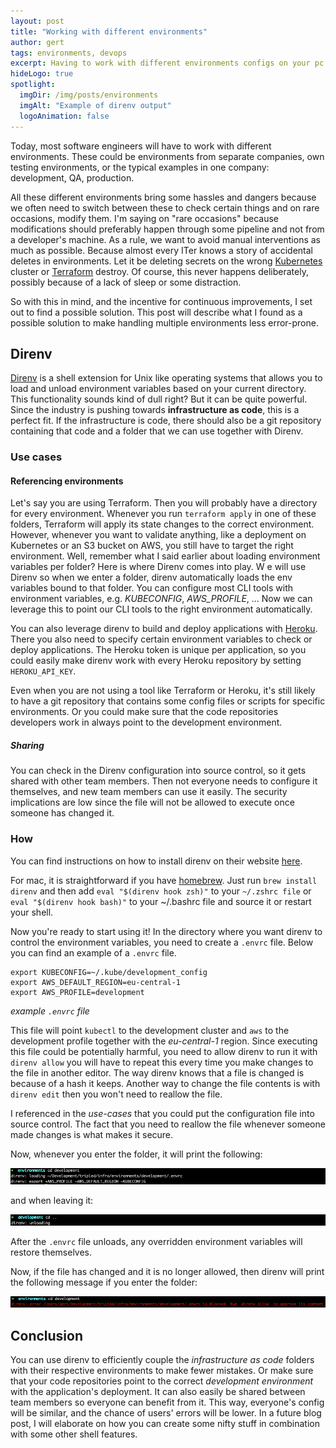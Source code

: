 ```yaml
---
layout: post
title: "Working with different environments"
author: gert
tags: environments, devops
excerpt: Having to work with different environments configs on your pc can be a hassle and dangerous. Let's explore an option that will improve your experience with it.
hideLogo: true
spotlight:
  imgDir: /img/posts/environments
  imgAlt: "Example of direnv output"
  logoAnimation: false
---
```


Today, most software engineers will have to work with different environments. These could be environments from separate companies, own testing environments, or the typical examples in one company: development, QA, production.

All these different environments bring some hassles and dangers because we often need to switch between these to check certain things and on rare occasions, modify them.
I'm saying on "rare occasions" because modifications should preferably happen through some pipeline and not from a developer's machine.
As a rule, we want to avoid manual interventions as much as possible. Because almost every ITer knows a story of accidental deletes in environments. 
Let it be deleting secrets on the wrong [Kubernetes](https://kubernetes.io/) cluster or [Terraform](https://www.Terraform.io/) destroy.
Of course, this never happens deliberately, possibly because of a lack of sleep or some distraction.

So with this in mind, and the incentive for continuous improvements, I set out to find a possible solution.
This post will describe what I found as a possible solution to make handling multiple environments less error-prone.

## Direnv

[Direnv](https://direnv.net/) is a shell extension for Unix like operating systems that allows you to load and unload environment variables based on your current directory.
This functionality sounds kind of dull right? But it can be quite powerful. Since the industry is pushing towards **infrastructure as code**, this is a perfect fit.
If the infrastructure is code, there should also be a git repository containing that code and a folder that we can use together with Direnv.

### Use cases

#### Referencing environments

Let's say you are using Terraform. Then you will probably have a directory for every environment.
Whenever you run `terraform apply` in one of these folders, Terraform will apply its state changes to the correct environment.
However, whenever you want to validate anything, like a deployment on Kubernetes or an S3 bucket on AWS, you still have to target the right environment.
Well, remember what I said earlier about loading environment variables per folder? Here is where Direnv comes into play. W
e will use Direnv so when we enter a folder, direnv automatically loads the env variables bound to that folder. You can configure most CLI tools with environment variables, e.g. *KUBECONFIG*, *AWS_PROFILE*, ... Now we can leverage this to point our CLI tools to the right environment automatically.

You can also leverage direnv to build and deploy applications with [Heroku](https://www.heroku.com/). There you also need to specify certain environment variables to check or deploy applications.
The Heroku token is unique per application, so you could easily make direnv work with every Heroku repository by setting `HEROKU_API_KEY`.

Even when you are not using a tool like Terraform or Heroku, it's still likely to have a git repository that contains some config files or scripts for specific environments. Or you could make sure that the code repositories developers work in always point to the development environment.

##### Sharing
You can check in the Direnv configuration into source control, so it gets shared with other team members. Then not everyone needs to configure it themselves, and new team members can use it easily. The security implications are low since the file will not be allowed to execute once someone has changed it.

### How

You can find instructions on how to install direnv on their website [here](https://direnv.net/docs/installation.html).

For mac, it is straightforward if you have [homebrew](https://brew.sh/). Just run `brew install direnv` and then add `eval "$(direnv hook zsh)"` to your `~/.zshrc file` or `eval "$(direnv hook bash)"` to your ~/.bashrc file and source it or restart your shell.

Now you're ready to start using it! In the directory where you want direnv to control the environment variables, you need to create a `.envrc` file. Below you can find an example of a `.envrc` file.

```shell
export KUBECONFIG=~/.kube/development_config
export AWS_DEFAULT_REGION=eu-central-1
export AWS_PROFILE=development
```

*example `.envrc` file*

This file will point `kubectl` to the development cluster and `aws` to the development profile together with the *eu-central-1* region.
Since executing this file could be potentially harmful, you need to allow direnv to run it with `direnv allow` you will have to repeat this every time you make changes to the file in another editor. The way direnv knows that a file is changed is because of a hash it keeps.
Another way to change the file contents is with `direnv edit` then you won't need to reallow the file.

I referenced in the *use-cases* that you could put the configuration file into source control. The fact that you need to reallow the file whenever someone made changes is what makes it secure.

Now, whenever you enter the folder, it will print the following:

![entering folder](/img/posts/environments/entering.png)

and when leaving it:

![leaving folder](/img/posts/environments/leaving.png)

After the `.envrc` file unloads, any overridden environment variables will restore themselves.

Now, if the file has changed and it is no longer allowed, then direnv will print the following message if you enter the folder:

![blocked](/img/posts/environments/blocked.png)

## Conclusion

You can use direnv to efficiently couple the *infrastructure as code* folders with their respective environments to make fewer mistakes. Or make sure that your code repositories point to the correct *development environment* with the application's deployment.
It can also easily be shared between team members so everyone can benefit from it. This way, everyone's config will be similar, and the chance of users' errors will be lower.
In a future blog post, I will elaborate on how you can create some nifty stuff in combination with some other shell features.


